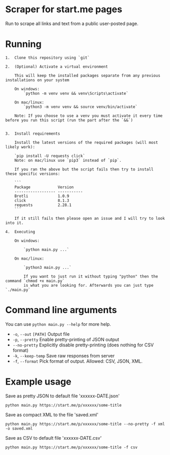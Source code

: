# Scraper for start.me pages

Run to scrape all links and text from a public user-posted page.

# Running

    1.  Clone this repository using `git`

    2.  (Optional) Activate a virtual environment

        This will keep the installed packages separate from any previous installations on your system

        On windows:
            `python -m venv venv && venv\Scripts\activate`

        On mac/linux:
            `python3 -m venv venv && source venv/bin/activate`

        Note: If you choose to use a venv you must activate it every time before you run this script (run the part after the `&&`)


    3.  Install requirements

        Install the latest versions of the required packages (will most likely work):

        `pip install -U requests click` 
        Note: on mac/linux use `pip3` instead of `pip`.

        If you ran the above but the script fails then try to install these specific versions:

        ```
        Package            Version
        ------------------ -----------
        Brotli             1.0.9
        click              8.1.3
        requests           2.28.1
        ```

        If it still fails then please open an issue and I will try to look into it.

    4.  Executing

        On windows:

            `python main.py ...`

        On mac/linux:

            `python3 main.py ...`

            If you want to just run it without typing "python" then the command `chmod +x main.py`
            is what you are looking for. Afterwards you can just type `./main.py`

# Command line arguments

You can use `python main.py --help` for more help.

* `-o`, `--out` `[PATH]` Output file
* `-p`, `--pretty` Enable pretty-printing of JSON output
* `--no-pretty` Explicitly disable pretty-printing (does nothing for CSV format)
* `-k`, `--keep-temp` Save raw responses from server
* `-f`, `--format` Pick format of output. Allowed: CSV, JSON, XML.

# Example usage

Save as pretty JSON to default file 'xxxxxx-DATE.json'

`python main.py https://start.me/p/xxxxxx/some-title`

Save as compact XML to the file 'saved.xml'

`python main.py https://start.me/p/xxxxxx/some-title --no-pretty -f xml -o saved.xml`

Save as CSV to default file 'xxxxxx-DATE.csv'

`python main.py https://start.me/p/xxxxxx/some-title -f csv`
